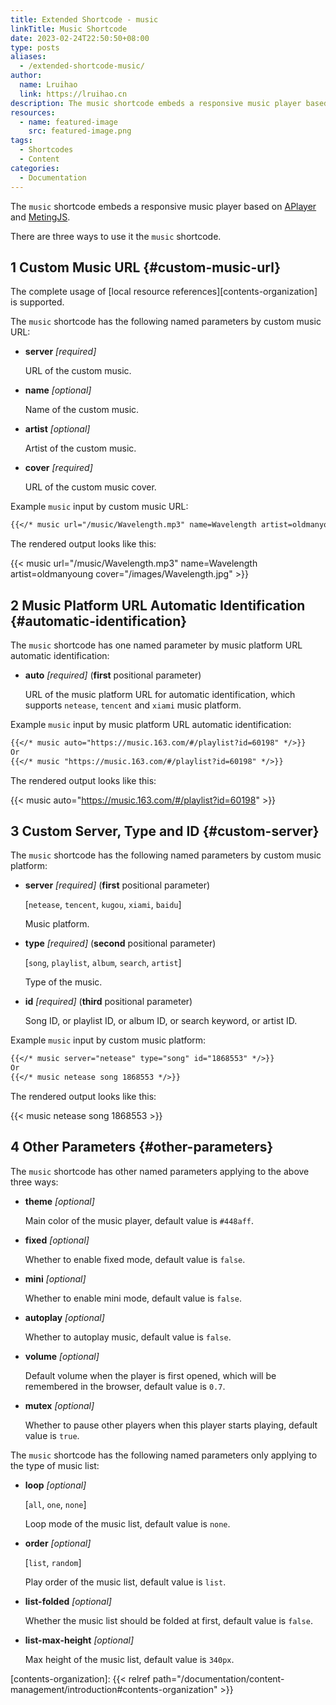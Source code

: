 ```yaml
---
title: Extended Shortcode - music
linkTitle: Music Shortcode
date: 2023-02-24T22:50:50+08:00
type: posts
aliases:
  - /extended-shortcode-music/
author:
  name: Lruihao
  link: https://lruihao.cn
description: The music shortcode embeds a responsive music player based on APlayer and MetingJS library.
resources:
  - name: featured-image
    src: featured-image.png
tags:
  - Shortcodes
  - Content
categories:
  - Documentation
---
```


The `music` shortcode embeds a responsive music player based on [APlayer][aplayer] and [MetingJS][metingjs].

<!--more-->

There are three ways to use it the `music` shortcode.

## 1 Custom Music URL {#custom-music-url}

The complete usage of [local resource references][contents-organization] is supported.

The `music` shortcode has the following named parameters by custom music URL:

- **server** _[required]_

    URL of the custom music.

- **name** _[optional]_

    Name of the custom music.

- **artist** _[optional]_

    Artist of the custom music.

- **cover** _[required]_

    URL of the custom music cover.

Example `music` input by custom music URL:

```markdown
{{</* music url="/music/Wavelength.mp3" name=Wavelength artist=oldmanyoung cover="/images/Wavelength.jpg" */>}}
```

The rendered output looks like this:

{{< music url="/music/Wavelength.mp3" name=Wavelength artist=oldmanyoung cover="/images/Wavelength.jpg" >}}

## 2 Music Platform URL Automatic Identification {#automatic-identification}

The `music` shortcode has one named parameter by music platform URL automatic identification:

- **auto** _[required]_ (**first** positional parameter)

    URL of the music platform URL for automatic identification,
    which supports `netease`, `tencent` and `xiami` music platform.

Example `music` input by music platform URL automatic identification:

```markdown
{{</* music auto="https://music.163.com/#/playlist?id=60198" */>}}
Or
{{</* music "https://music.163.com/#/playlist?id=60198" */>}}
```

The rendered output looks like this:

{{< music auto="https://music.163.com/#/playlist?id=60198" >}}

## 3 Custom Server, Type and ID {#custom-server}

The `music` shortcode has the following named parameters by custom music platform:

- **server** _[required]_ (**first** positional parameter)

    [`netease`, `tencent`, `kugou`, `xiami`, `baidu`]

    Music platform.

- **type** _[required]_ (**second** positional parameter)

    [`song`, `playlist`, `album`, `search`, `artist`]

    Type of the music.

- **id** _[required]_ (**third** positional parameter)

    Song ID, or playlist ID, or album ID, or search keyword, or artist ID.

Example `music` input by custom music platform:

```markdown
{{</* music server="netease" type="song" id="1868553" */>}}
Or
{{</* music netease song 1868553 */>}}
```

The rendered output looks like this:

{{< music netease song 1868553 >}}

## 4 Other Parameters {#other-parameters}

The `music` shortcode has other named parameters applying to the above three ways:

- **theme** _[optional]_

    Main color of the music player, default value is `#448aff`.

- **fixed** _[optional]_

    Whether to enable fixed mode, default value is `false`.

- **mini** _[optional]_

    Whether to enable mini mode, default value is `false`.

- **autoplay** _[optional]_

    Whether to autoplay music, default value is `false`.

- **volume** _[optional]_

    Default volume when the player is first opened, which will be remembered in the browser, default value is `0.7`.

- **mutex** _[optional]_

    Whether to pause other players when this player starts playing, default value is `true`.

The `music` shortcode has the following named parameters only applying to the type of music list:

- **loop** _[optional]_

    [`all`, `one`, `none`]

    Loop mode of the music list, default value is `none`.

- **order** _[optional]_

    [`list`, `random`]

    Play order of the music list, default value is `list`.

- **list-folded** _[optional]_

    Whether the music list should be folded at first, default value is `false`.

- **list-max-height** _[optional]_

    Max height of the music list, default value is `340px`.

[aplayer]: https://github.com/MoePlayer/APlayer
[metingjs]: https://github.com/metowolf/MetingJS
[contents-organization]: {{< relref path="/documentation/content-management/introduction#contents-organization" >}}
